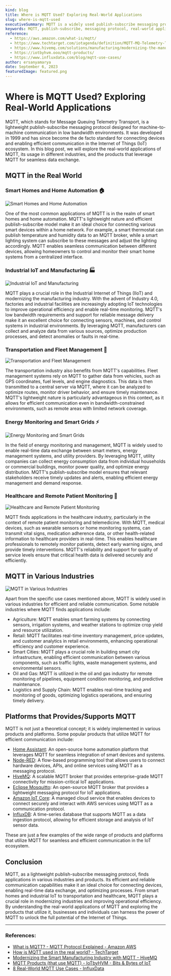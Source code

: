 ```yaml
---
kind: blog
title: Where is MQTT Used? Exploring Real-World Applications
slug: where-is-mqtt-used
executiveSummary: MQTT is a widely used publish-subscribe messaging protocol that finds applications in various industries and products. This blog post explores the real-world use cases of MQTT, its role in different industries, and the products that utilize MQTT for efficient communication.
keywords: MQTT, publish-subscribe, messaging protocol, real-world applications, industries, products
reference:
  - https://aws.amazon.com/what-is/mqtt/
  - https://www.techtarget.com/iotagenda/definition/MQTT-MQ-Telemetry-Transport
  - https://www.hivemq.com/solutions/manufacturing/modernizing-the-manufacturing-industry/
  - https://iotbyhvm.ooo/mqtt-products/
  - https://www.influxdata.com/blog/mqtt-use-cases/
author: ersanyamarya
date: September 6, 2023
featuredImage: featured.png
---
```


# Where is MQTT Used? Exploring Real-World Applications

MQTT, which stands for Message Queuing Telemetry Transport, is a lightweight publish-subscribe messaging protocol designed for machine-to-machine communication in low bandwidth environments. It was developed in 1999 and has since become the de facto standard for connecting devices and enabling efficient communication in the Internet of Things (IoT) ecosystem. In this blog post, we will explore the real-world applications of MQTT, its usage in different industries, and the products that leverage MQTT for seamless data exchange.

## MQTT in the Real World

### Smart Homes and Home Automation 🏠

![Smart Homes and Home Automation](./home-automation-systems.png)

One of the most common applications of MQTT is in the realm of smart homes and home automation. MQTT's lightweight nature and efficient publish-subscribe model make it an ideal choice for connecting various smart devices within a home network. For example, a smart thermostat can publish temperature and humidity data to an MQTT broker, while a smart lighting system can subscribe to these messages and adjust the lighting accordingly. MQTT enables seamless communication between different devices, allowing homeowners to control and monitor their smart home systems from a centralized interface.

### Industrial IoT and Manufacturing 🏭

![Industrial IoT and Manufacturing](./industrial-iot.png)

MQTT plays a crucial role in the Industrial Internet of Things (IIoT) and modernizing the manufacturing industry. With the advent of Industry 4.0, factories and industrial facilities are increasingly adopting IoT technologies to improve operational efficiency and enable real-time monitoring. MQTT's low bandwidth requirements and support for reliable message delivery make it an excellent choice for connecting sensors, machines, and control systems in industrial environments. By leveraging MQTT, manufacturers can collect and analyze data from various sources, optimize production processes, and detect anomalies or faults in real-time.

### Transportation and Fleet Management 🚚

![Transportation and Fleet Management](./fleet-management.png)

The transportation industry also benefits from MQTT's capabilities. Fleet management systems rely on MQTT to gather data from vehicles, such as GPS coordinates, fuel levels, and engine diagnostics. This data is then transmitted to a central server via MQTT, where it can be analyzed to optimize routes, monitor driver behavior, and ensure timely maintenance. MQTT's lightweight nature is particularly advantageous in this context, as it allows for efficient communication even in bandwidth-constrained environments, such as remote areas with limited network coverage.

### Energy Monitoring and Smart Grids ⚡️

![Energy Monitoring and Smart Grids](./smart-grid.png)

In the field of energy monitoring and management, MQTT is widely used to enable real-time data exchange between smart meters, energy management systems, and utility providers. By leveraging MQTT, utility companies can collect energy consumption data from individual households or commercial buildings, monitor power quality, and optimize energy distribution. MQTT's publish-subscribe model ensures that relevant stakeholders receive timely updates and alerts, enabling efficient energy management and demand response.

### Healthcare and Remote Patient Monitoring 🏥

![Healthcare and Remote Patient Monitoring](./remote-patient-monitoring.png)

MQTT finds applications in the healthcare industry, particularly in the context of remote patient monitoring and telemedicine. With MQTT, medical devices, such as wearable sensors or home monitoring systems, can transmit vital signs, medication adherence data, or other health-related information to healthcare providers in real-time. This enables healthcare professionals to remotely monitor patients, detect early warning signs, and provide timely interventions. MQTT's reliability and support for quality of service levels ensure that critical health data is delivered securely and efficiently.

## MQTT in Various Industries

![MQTT in Various Industries](./mqtt-in-various-industries.png)

Apart from the specific use cases mentioned above, MQTT is widely used in various industries for efficient and reliable communication. Some notable industries where MQTT finds applications include:

- Agriculture: MQTT enables smart farming systems by connecting sensors, irrigation systems, and weather stations to optimize crop yield and resource utilization.
- Retail: MQTT facilitates real-time inventory management, price updates, and customer analytics in retail environments, enhancing operational efficiency and customer experience.
- Smart Cities: MQTT plays a crucial role in building smart city infrastructure, enabling efficient communication between various components, such as traffic lights, waste management systems, and environmental sensors.
- Oil and Gas: MQTT is utilized in the oil and gas industry for remote monitoring of pipelines, equipment condition monitoring, and predictive maintenance.
- Logistics and Supply Chain: MQTT enables real-time tracking and monitoring of goods, optimizing logistics operations, and ensuring timely delivery.

## Platforms that Provides/Supports MQTT

MQTT is not just a theoretical concept; it is widely implemented in various products and platforms. Some popular products that utilize MQTT for efficient communication include:

- <a href="https://www.home-assistant.io/" target="_blank">Home Assistant</a>: An open-source home automation platform that leverages MQTT for seamless integration of smart devices and systems.
- <a href="https://nodered.org/" target="_blank">Node-RED</a>: A flow-based programming tool that allows users to connect hardware devices, APIs, and online services using MQTT as a messaging protocol.
- <a href="https://www.hivemq.com/" target="_blank">HiveMQ</a>: A scalable MQTT broker that provides enterprise-grade MQTT connectivity for mission-critical IoT applications.
- <a href="https://mosquitto.org/" target="_blank">Eclipse Mosquitto</a>: An open-source MQTT broker that provides a lightweight messaging protocol for IoT applications.
- <a href="https://aws.amazon.com/iot-core/" target="_blank">Amazon IoT Core</a>: A managed cloud service that enables devices to connect securely and interact with AWS services using MQTT as a communication protocol.
- <a href="https://www.influxdata.com/lp/influxdb-database/?utm_term=influxdb" target="_blank">InfluxDB</a>: A time-series database that supports MQTT as a data ingestion protocol, allowing for efficient storage and analysis of IoT sensor data.

These are just a few examples of the wide range of products and platforms that utilize MQTT for seamless and efficient communication in the IoT ecosystem.

## Conclusion

MQTT, as a lightweight publish-subscribe messaging protocol, finds applications in various industries and products. Its efficient and reliable communication capabilities make it an ideal choice for connecting devices, enabling real-time data exchange, and optimizing processes. From smart homes and industrial IoT to transportation and healthcare, MQTT plays a crucial role in modernizing industries and improving operational efficiency. By understanding the real-world applications of MQTT and exploring the products that utilize it, businesses and individuals can harness the power of MQTT to unlock the full potential of the Internet of Things.

---

### References:

- <a href="https://aws.amazon.com/what-is/mqtt/" target="_blank">What is MQTT? - MQTT Protocol Explained - Amazon AWS</a>
- <a href="https://www.techtarget.com/iotagenda/definition/MQTT-MQ-Telemetry-Transport" target="_blank">How is MQTT used in the real world? - TechTarget</a>
- <a href="https://www.hivemq.com/solutions/manufacturing/modernizing-the-manufacturing-industry/" target="_blank">Modernizing the Smart Manufacturing Industry with MQTT - HiveMQ</a>
- <a href="https://iotbyhvm.ooo/mqtt-products/" target="_blank">MQTT Products (that use MQTT) - IoTbyHVM - Bits & Bytes of IoT</a>
- <a href="https://www.influxdata.com/blog/mqtt-use-cases/" target="_blank">8 Real-World MQTT Use Cases - InfluxData</a>
